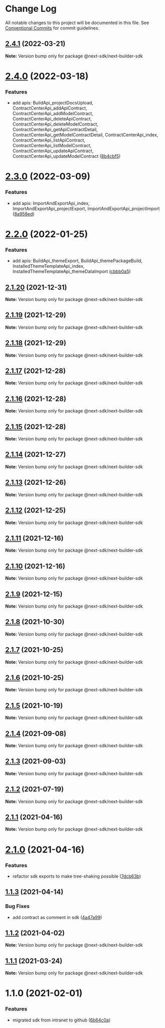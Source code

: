 # Change Log

All notable changes to this project will be documented in this file.
See [Conventional Commits](https://conventionalcommits.org) for commit guidelines.

## [2.4.1](https://github.com/easyops-cn/next-providers/compare/@next-sdk/next-builder-sdk@2.4.0...@next-sdk/next-builder-sdk@2.4.1) (2022-03-21)

**Note:** Version bump only for package @next-sdk/next-builder-sdk

# [2.4.0](https://github.com/easyops-cn/next-providers/compare/@next-sdk/next-builder-sdk@2.3.0...@next-sdk/next-builder-sdk@2.4.0) (2022-03-18)

### Features

- add apis: BuildApi_projectDocsUpload, ContractCenterApi_addApiContract, ContractCenterApi_addModelContract, ContractCenterApi_deleteApiContract, ContractCenterApi_deleteModelContract, ContractCenterApi_getApiContractDetail, ContractCenterApi_getModelContractDetail, ContractCenterApi_index, ContractCenterApi_listApiContract, ContractCenterApi_listModelContract, ContractCenterApi_updateApiContract, ContractCenterApi_updateModelContract ([8b4cbf5](https://github.com/easyops-cn/next-providers/commit/8b4cbf5969f8e23069eef63a5a5269c9d1d7a179))

# [2.3.0](https://github.com/easyops-cn/next-providers/compare/@next-sdk/next-builder-sdk@2.2.0...@next-sdk/next-builder-sdk@2.3.0) (2022-03-09)

### Features

- add apis: ImportAndExportApi_index, ImportAndExportApi_projectExport, ImportAndExportApi_projectImport ([8a958ed](https://github.com/easyops-cn/next-providers/commit/8a958ed53c5889053b18b714eb1a1695848c9833))

# [2.2.0](https://github.com/easyops-cn/next-providers/compare/@next-sdk/next-builder-sdk@2.1.20...@next-sdk/next-builder-sdk@2.2.0) (2022-01-25)

### Features

- add apis: BuildApi_themeExport, BuildApi_themePackageBuild, InstalledThemeTemplateApi_index, InstalledThemeTemplateApi_themeDataImport ([cbbb0a5](https://github.com/easyops-cn/next-providers/commit/cbbb0a56365d66efb01d4b8907ed6c8027115aa9))

## [2.1.20](https://github.com/easyops-cn/next-providers/compare/@next-sdk/next-builder-sdk@2.1.19...@next-sdk/next-builder-sdk@2.1.20) (2021-12-31)

**Note:** Version bump only for package @next-sdk/next-builder-sdk

## [2.1.19](https://github.com/easyops-cn/next-providers/compare/@next-sdk/next-builder-sdk@2.1.18...@next-sdk/next-builder-sdk@2.1.19) (2021-12-29)

**Note:** Version bump only for package @next-sdk/next-builder-sdk

## [2.1.18](https://github.com/easyops-cn/next-providers/compare/@next-sdk/next-builder-sdk@2.1.17...@next-sdk/next-builder-sdk@2.1.18) (2021-12-29)

**Note:** Version bump only for package @next-sdk/next-builder-sdk

## [2.1.17](https://github.com/easyops-cn/next-providers/compare/@next-sdk/next-builder-sdk@2.1.16...@next-sdk/next-builder-sdk@2.1.17) (2021-12-28)

**Note:** Version bump only for package @next-sdk/next-builder-sdk

## [2.1.16](https://github.com/easyops-cn/next-providers/compare/@next-sdk/next-builder-sdk@2.1.15...@next-sdk/next-builder-sdk@2.1.16) (2021-12-28)

**Note:** Version bump only for package @next-sdk/next-builder-sdk

## [2.1.15](https://github.com/easyops-cn/next-providers/compare/@next-sdk/next-builder-sdk@2.1.14...@next-sdk/next-builder-sdk@2.1.15) (2021-12-28)

**Note:** Version bump only for package @next-sdk/next-builder-sdk

## [2.1.14](https://github.com/easyops-cn/next-providers/compare/@next-sdk/next-builder-sdk@2.1.13...@next-sdk/next-builder-sdk@2.1.14) (2021-12-27)

**Note:** Version bump only for package @next-sdk/next-builder-sdk

## [2.1.13](https://github.com/easyops-cn/next-providers/compare/@next-sdk/next-builder-sdk@2.1.12...@next-sdk/next-builder-sdk@2.1.13) (2021-12-26)

**Note:** Version bump only for package @next-sdk/next-builder-sdk

## [2.1.12](https://github.com/easyops-cn/next-providers/compare/@next-sdk/next-builder-sdk@2.1.11...@next-sdk/next-builder-sdk@2.1.12) (2021-12-25)

**Note:** Version bump only for package @next-sdk/next-builder-sdk

## [2.1.11](https://github.com/easyops-cn/next-providers/compare/@next-sdk/next-builder-sdk@2.1.10...@next-sdk/next-builder-sdk@2.1.11) (2021-12-16)

**Note:** Version bump only for package @next-sdk/next-builder-sdk

## [2.1.10](https://github.com/easyops-cn/next-providers/compare/@next-sdk/next-builder-sdk@2.1.9...@next-sdk/next-builder-sdk@2.1.10) (2021-12-16)

**Note:** Version bump only for package @next-sdk/next-builder-sdk

## [2.1.9](https://github.com/easyops-cn/next-providers/compare/@next-sdk/next-builder-sdk@2.1.8...@next-sdk/next-builder-sdk@2.1.9) (2021-12-15)

**Note:** Version bump only for package @next-sdk/next-builder-sdk

## [2.1.8](https://github.com/easyops-cn/next-providers/compare/@next-sdk/next-builder-sdk@2.1.7...@next-sdk/next-builder-sdk@2.1.8) (2021-10-30)

**Note:** Version bump only for package @next-sdk/next-builder-sdk

## [2.1.7](https://github.com/easyops-cn/next-providers/compare/@next-sdk/next-builder-sdk@2.1.6...@next-sdk/next-builder-sdk@2.1.7) (2021-10-25)

**Note:** Version bump only for package @next-sdk/next-builder-sdk

## [2.1.6](https://github.com/easyops-cn/next-providers/compare/@next-sdk/next-builder-sdk@2.1.5...@next-sdk/next-builder-sdk@2.1.6) (2021-10-25)

**Note:** Version bump only for package @next-sdk/next-builder-sdk

## [2.1.5](https://github.com/easyops-cn/next-providers/compare/@next-sdk/next-builder-sdk@2.1.4...@next-sdk/next-builder-sdk@2.1.5) (2021-10-19)

**Note:** Version bump only for package @next-sdk/next-builder-sdk

## [2.1.4](https://github.com/easyops-cn/next-providers/compare/@next-sdk/next-builder-sdk@2.1.3...@next-sdk/next-builder-sdk@2.1.4) (2021-09-08)

**Note:** Version bump only for package @next-sdk/next-builder-sdk

## [2.1.3](https://github.com/easyops-cn/next-providers/compare/@next-sdk/next-builder-sdk@2.1.2...@next-sdk/next-builder-sdk@2.1.3) (2021-09-03)

**Note:** Version bump only for package @next-sdk/next-builder-sdk

## [2.1.2](https://github.com/easyops-cn/next-providers/compare/@next-sdk/next-builder-sdk@2.1.1...@next-sdk/next-builder-sdk@2.1.2) (2021-07-19)

**Note:** Version bump only for package @next-sdk/next-builder-sdk

## [2.1.1](https://github.com/easyops-cn/next-providers/compare/@next-sdk/next-builder-sdk@2.1.0...@next-sdk/next-builder-sdk@2.1.1) (2021-04-16)

**Note:** Version bump only for package @next-sdk/next-builder-sdk

# [2.1.0](https://github.com/easyops-cn/next-providers/compare/@next-sdk/next-builder-sdk@1.1.3...@next-sdk/next-builder-sdk@2.1.0) (2021-04-16)

### Features

- refactor sdk exports to make tree-shaking possible ([7dcb63b](https://github.com/easyops-cn/next-providers/commit/7dcb63bad6a7e6357c1c14ce9cf3ff9152c0c632))

## [1.1.3](https://github.com/easyops-cn/next-providers/compare/@next-sdk/next-builder-sdk@1.1.2...@next-sdk/next-builder-sdk@1.1.3) (2021-04-14)

### Bug Fixes

- add contract as comment in sdk ([4a47a99](https://github.com/easyops-cn/next-providers/commit/4a47a99b3ed7f3a366ba64121b71d9f27d07148d))

## [1.1.2](https://github.com/easyops-cn/next-providers/compare/@next-sdk/next-builder-sdk@1.1.1...@next-sdk/next-builder-sdk@1.1.2) (2021-04-02)

**Note:** Version bump only for package @next-sdk/next-builder-sdk

## [1.1.1](https://github.com/easyops-cn/next-providers/compare/@next-sdk/next-builder-sdk@1.1.0...@next-sdk/next-builder-sdk@1.1.1) (2021-03-24)

**Note:** Version bump only for package @next-sdk/next-builder-sdk

# 1.1.0 (2021-02-01)

### Features

- migrated sdk from intranet to github ([6b64c0a](https://github.com/easyops-cn/next-providers/commit/6b64c0af35b7ac5b7df5459aa577b87e84d75aa0))
